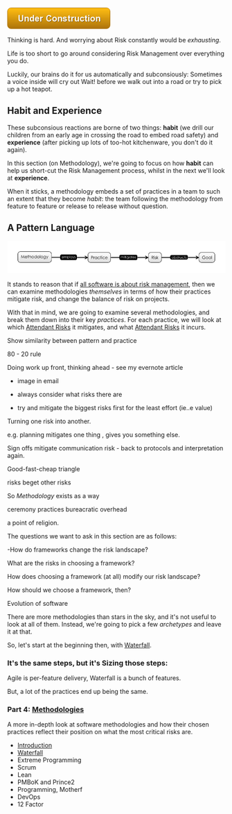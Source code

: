 ![Under Construction](../images/state/uc.png)

Thinking is hard.  And worrying about Risk constantly would be _exhausting_.

Life is too short to go around considering Risk Management over everything you do.  

Luckily, our brains do it for us automatically and subconsiously:  Sometimes a voice inside will cry out Wait! before we walk out into a road or try to pick up a hot teapot.   

## Habit and Experience

These subconsious reactions are borne of two things:  **habit** (we drill our children from an early age in crossing the road to embed road safety) and **experience**  (after picking up lots of too-hot kitchenware, you don't do it again).

In this section (on Methodology), we're going to focus on how **habit** can help us short-cut the Risk Management process, whilst in the next we'll look at **experience**.

When it sticks, a methodology embeds a set of practices in a team to such an extent that they become _habit_:  the team following the methodology from feature to feature or release to release without question.

## A Pattern Language

![A Pattern Language](../images/generated/pattern_language.png)

It stands to reason that if [all software is about risk management](../thinking/Just-Risk.md), then we can examine methodologies 
_themselves_ in terms of how their practices mitigate risk, and change the balance of risk on projects.  

With that in mind, we are going to examine several methodologies, and break them down into their key _practices_.  For each practice, we will look at which [Attendant Risks](../thinking/Glossary.md#attendant-risk) it mitigates, and what [Attendant Risks](../thinking/Glossary.md#attendant-risk) it incurs.

Show similarity between pattern and practice

80 - 20 rule

Doing work up front, thinking ahead - see my evernote article

- image in email

- always consider what risks there are 
- try and mitigate the biggest risks first for the least effort (ie..e value)

Turning one risk into another.

e.g. planning mitigates one thing , gives you something else.


Sign offs mitigate communication risk - back to protocols and interpretation again.

Good-fast-cheap triangle


risks beget other risks



So _Methodology_ exists as a way 

ceremony
practices
bureacratic overhead

a point of religion.

The questions we want to ask in this section are as follows:

 -How do frameworks change the risk landscape?

What are the risks in choosing a framework?

How does choosing a framework (at all) modify our risk landscape?

How should we choose a framework, then?

Evolution of software

There are more methodologies than stars in the sky, and it's not useful to look at all of them.  Instead, we're going to pick
a few _archetypes_ and leave it at that.  

So, let's start at the beginning then, with [Waterfall](Waterfall.md).




### It's the same steps, but it's Sizing those steps:

Agile is per-feature delivery,
Waterfall is a bunch of features.

But, a lot of the practices end up being the same.



### Part 4: [Methodologies](Methodologies.md)

A more in-depth look at software methodologies and how their chosen practices reflect their position on what the most critical risks are. 

 - [Introduction](Methodologies.md)
 - [Waterfall](Waterfall.md)
 - Extreme Programming
 - Scrum
 - Lean
 - PMBoK and Prince2
 - Programming, Motherf
 - DevOps
 - 12 Factor


